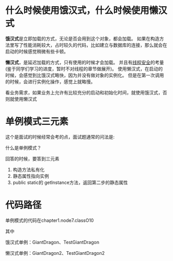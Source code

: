 # 什么时候使用饿汉式，什么时候使用懒汉式

**饿汉式**是立即加载的方式，无论是否会用到这个对象，都会加载。
如果在构造方法里写了性能消耗较大，占时较久的代码，比如建立与数据库的连接，那么就会在启动的时候感觉稍微有些卡顿。

**懒汉式**，是延迟加载的方式，只有使用的时候才会加载。 并且有[线程安全](http://how2j.cn/k/thread/thread-synchronized/355.html#step793)的考量(鉴于同学们学习的进度，暂时不对线程的章节做展开)。
使用懒汉式，在启动的时候，会感觉到比饿汉式略快，因为并没有做对象的实例化。 但是在第一次调用的时候，会进行实例化操作，感觉上就略慢。

看业务需求，如果业务上允许有比较充分的启动和初始化时间，就使用饿汉式，否则就使用懒汉式



# 单例模式三元素

这个是面试的时候经常会考的点，面试题通常的问法是:

什么是单例模式？

回答的时候，要答到三元素
1. 构造方法私有化
2. 静态属性指向实例
3. public static的 getInstance方法，返回第二步的静态属性



# 代码路径

单例模式的代码在chapter1.node7.classO10

其中

饿汉式单例：GiantDragon、TestGiantDragon

懒汉式单例：GiantDragon2、TestGiantDragon2